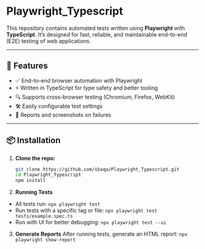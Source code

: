 # Playwright_Typescript

This repository contains automated tests written using **Playwright** with **TypeScript**. It’s designed for fast, reliable, and maintainable end-to-end (E2E) testing of web applications.

---

## 🚀 Features

- ✅ End-to-end browser automation with Playwright
- ⚡ Written in TypeScript for type safety and better tooling
- 🔍 Supports cross-browser testing (Chromium, Firefox, WebKit)
- 🛠️ Easily configurable test settings
- 📄 Reports and screenshots on failures

---

## 📦 Installation

1. **Clone the repo:**

   ```bash
   git clone https://github.com/sbaqa/Playwright_Typescript.git
   cd Playwright_Typescript
   npm install
   ```

2. **Running Tests**

- All tests run: ``` npx playwright test ```
- Run tests with a specific tag or file:  ``` npx playwright test tests/example.spec.ts ```
- Run with UI for better debugging:  ``` npx playwright test --ui ```

3. **Generate Reports**
After running tests, generate an HTML report: ``` npx playwright show-report ```
